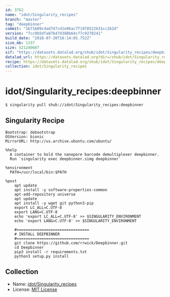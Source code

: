 ```yaml
---
id: 3762
name: "idot/Singularity_recipes"
branch: "master"
tag: "deepbinner"
commit: "1b71b09c4ad747cd1e96ac7f1978522b31cc2b2d"
version: "fcc9b5dfa87647d388b64c77c9278241"
build_date: "2018-07-30T16:14:05.752Z"
size_mb: 1337
size: 521240607
sif: "https://datasets.datalad.org/shub/idot/Singularity_recipes/deepbinner/2018-07-30-1b71b09c-fcc9b5df/fcc9b5dfa87647d388b64c77c9278241.simg"
datalad_url: https://datasets.datalad.org?dir=/shub/idot/Singularity_recipes/deepbinner/2018-07-30-1b71b09c-fcc9b5df/
recipe: https://datasets.datalad.org/shub/idot/Singularity_recipes/deepbinner/2018-07-30-1b71b09c-fcc9b5df/Singularity
collection: idot/Singularity_recipes
---
```


# idot/Singularity_recipes:deepbinner

```bash
$ singularity pull shub://idot/Singularity_recipes:deepbinner
```

## Singularity Recipe

```singularity
Bootstrap: debootstrap
OSVersion: bionic
MirrorURL: http://us.archive.ubuntu.com/ubuntu/

%help
  A container to hold the nanopore barcode demultiplexer deepbinner.
  Run `singularity exec deepbinner.simg deepbinner`

%environment
  PATH=/usr/local/bin:$PATH

%post
    apt update
    apt install -y software-properties-common
    apt-add-repository universe
    apt update
    apt install -y wget git python3-pip
    export LC_ALL=C.UTF-8
    export LANG=C.UTF-8
    echo 'export LC_ALL=C.UTF-8' >> $SINGULARITY_ENVIRONMENT
    echo 'export LANG=C.UTF-8' >> $SINGULARITY_ENVIRONMENT

    #================================
    # INSTALL DEEPBINNER
    #================================
    git clone https://github.com/rrwick/Deepbinner.git
    cd Deepbinner
    pip3 install -r requirements.txt
    python3 setup.py install
```

## Collection

 - Name: [idot/Singularity_recipes](https://github.com/idot/Singularity_recipes)
 - License: [MIT License](https://api.github.com/licenses/mit)

